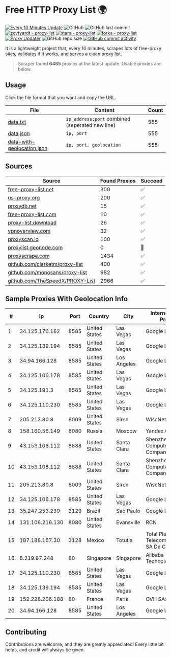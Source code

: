 
# Free HTTP Proxy List 🌍

[![Every 10 Minutes Update](https://github.com/mertguvencli/http-proxy-list/actions/workflows/main.yml/badge.svg?branch=main)](https://github.com/mertguvencli/http-proxy-list/actions/workflows/main.yml)
![GitHub](https://img.shields.io/github/license/mertguvencli/http-proxy-list)
![GitHub last commit](https://img.shields.io/github/last-commit/mertguvencli/http-proxy-list)
[![zevtyardt - proxy-list](https://img.shields.io/static/v1?label=zevtyardt&message=proxy-list&color=blue&logo=github)](https://github.com/zevtyardt/proxy-list "Go to GitHub repo")
[![stars - proxy-list](https://img.shields.io/github/stars/zevtyardt/proxy-list?style=social)](https://github.com/zevtyardt/proxy-list)
[![forks - proxy-list](https://img.shields.io/github/forks/zevtyardt/proxy-list?style=social)](https://github.com/zevtyardt/proxy-list)
[![Proxy Updater](https://github.com/zevtyardt/proxy-list/workflows/Proxy%20Updater/badge.svg)](https://github.com/zevtyardt/proxy-list/actions?query=workflow:"Proxy+Updater")
![GitHub repo size](https://img.shields.io/github/repo-size/zevtyardt/proxy-list)
[![GitHub commit activity](https://img.shields.io/github/commit-activity/m/zevtyardt/proxy-list?logo=commits)](https://github.com/zevtyardt/proxy-list/commits/main)

It is a lightweight project that, every 10 minutes, scrapes lots of free-proxy sites, validates if it works, and serves a clean proxy list.

> Scraper found **6465** proxies at the latest update. Usable proxies are below.

## Usage

Click the file format that you want and copy the URL.

|File|Content|Count|
|----|-------|-----|
|[data.txt](https://raw.githubusercontent.com/mertguvencli/http-proxy-list/main/proxy-list/data.txt)|`ip_address:port` combined (seperated new line)|555|
|[data.json](https://raw.githubusercontent.com/mertguvencli/http-proxy-list/main/proxy-list/data.json)|`ip, port`|555|
|[data-with-geolocation.json](https://raw.githubusercontent.com/mertguvencli/http-proxy-list/main/proxy-list/data-with-geolocation.json)|`ip, port, geolocation`|555|

## Sources

|Source|Found Proxies|Succeed|
|------|-------------|-------|
|[free-proxy-list.net](https://free-proxy-list.net)|300|✅|
|[us-proxy.org](https://www.us-proxy.org)|200|✅|
|[proxydb.net](http://proxydb.net)|15|✅|
|[free-proxy-list.com](https://free-proxy-list.com/?page=&port=&type%5B%5D=http&type%5B%5D=https&up_time=0&search=Search)|10|✅|
|[proxy-list.download](https://www.proxy-list.download/HTTP)|26|✅|
|[vpnoverview.com](https://vpnoverview.com/privacy/anonymous-browsing/free-proxy-servers)|32|✅|
|[proxyscan.io](https://www.proxyscan.io)|100|✅|
|[proxylist.geonode.com](https://proxylist.geonode.com/api/proxy-list?limit=300&page=1&sort_by=lastChecked&sort_type=desc&protocols=http,https)|0|🚫|
|[proxyscrape.com](https://api.proxyscrape.com/v2/?request=displayproxies&protocol=http&timeout=10000&country=all&ssl=all&anonymity=all)|1434|✅|
|[github.com/clarketm/proxy-list](https://raw.githubusercontent.com/clarketm/proxy-list/master/proxy-list-raw.txt)|400|✅|
|[github.com/monosans/proxy-list](https://raw.githubusercontent.com/monosans/proxy-list/main/proxies/http.txt)|982|✅|
|[github.com/TheSpeedX/PROXY-List](https://raw.githubusercontent.com/TheSpeedX/PROXY-List/master/http.txt)|2966|✅|


## Sample Proxies With Geolocation Info

|#|Ip|Port|Country|City|Internet Service Provider|
|-|--|----|-------|----|-------------------------|
|1|34.125.176.162|8585|United States|Las Vegas|Google LLC|
|2|34.125.139.194|8585|United States|Las Vegas|Google LLC|
|3|34.94.166.128|8585|United States|Los Angeles|Google LLC|
|4|34.125.106.178|8585|United States|Las Vegas|Google LLC|
|5|34.125.191.3|8585|United States|Las Vegas|Google LLC|
|6|34.125.110.230|8585|United States|Las Vegas|Google LLC|
|7|205.213.80.8|8009|United States|Siren|WiscNet|
|8|158.160.56.149|8080|Russia|Moscow|Yandex.Cloud LLC|
|9|43.153.108.112|8888|United States|Santa Clara|Shenzhen Tencent Computer Systems Company Limited|
|10|43.153.108.112|8888|United States|Santa Clara|Shenzhen Tencent Computer Systems Company Limited|
|11|205.213.80.8|8009|United States|Siren|WiscNet|
|12|34.125.106.178|8585|United States|Las Vegas|Google LLC|
|13|35.247.253.239|3129|Brazil|Sao Paulo|Google LLC|
|14|131.106.216.130|8080|United States|Evansville|RCN|
|15|187.188.167.30|3128|Mexico|Totutla|Total Play Telecomunicaciones SA De CV|
|16|8.219.97.248|80|Singapore|Singapore|Alibaba (US) Technology Co., Ltd.|
|17|34.125.110.230|8585|United States|Las Vegas|Google LLC|
|18|34.125.139.194|8585|United States|Las Vegas|Google LLC|
|19|152.228.206.188|80|France|Paris|OVH SAS|
|20|34.94.166.128|8585|United States|Los Angeles|Google LLC|



## Contributing

Contributions are welcome, and they are greatly appreciated! Every
little bit helps, and credit will always be given.

